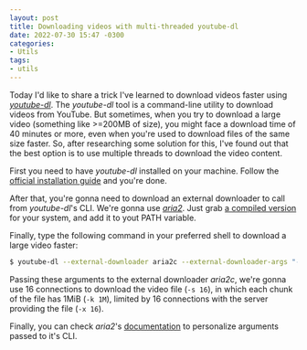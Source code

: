 ```yaml
---
layout: post
title: Downloading videos with multi-threaded youtube-dl
date: 2022-07-30 15:47 -0300
categories:
- Utils
tags:
- utils
---
```

Today I'd like to share a trick I've learned to download videos faster using [_youtube-dl_](https://youtube-dl.org/). The _youtube-dl_ tool is a command-line utility to download videos from YouTube. But sometimes, when you try to download a large video (something like >=200MB of size), you might face a download time of 40 minutes or more, even when you're used to download files of the same size faster. So, after researching some solution for this, I've found out that the best option is to use multiple threads to download the video content.

First you need to have _youtube-dl_ installed on your machine. Follow the [official installation guide](https://github.com/ytdl-org/youtube-dl#installation) and you're done.

After that, you're gonna need to download an external downloader to call from _youtube-dl_'s CLI. We're gonna use [_aria2_](https://aria2.github.io/). Just grab [a compiled version](https://github.com/aria2/aria2/releases) for your system, and add it to yout PATH variable.

Finally, type the following command in your preferred shell to download a large video faster:

```bash
$ youtube-dl --external-downloader aria2c --external-downloader-args "-s 16 -x 16 -k 1M" VIDEO-URL
```

Passing these arguments to the external downloader _aria2c_, we're gonna use 16 connections to download the video file (`-s 16`), in which each chunk of the file has 1MiB (`-k 1M`), limited by 16 connections with the server providing the file (`-x 16`).

Finally, you can check _aria2_'s [documentation](https://aria2.github.io/manual/en/html/aria2c.html#options) to personalize arguments passed to it's CLI.
